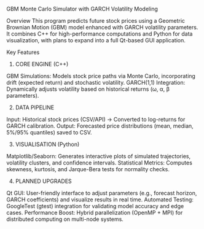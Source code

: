 GBM Monte Carlo Simulator with GARCH Volatility Modeling

Overview
This program predicts future stock prices using a Geometric Brownian Motion (GBM) model enhanced with GARCH volatility parameters. It combines C++ for high-performance computations and Python for data visualization, with plans to expand into a full Qt-based GUI application.

Key Features
1. CORE ENGINE (C++)

GBM Simulations: Models stock price paths via Monte Carlo, incorporating drift (expected return) and stochastic volatility.
GARCH(1,1) Integration: Dynamically adjusts volatility based on historical returns (ω, α, β parameters).

2. DATA PIPELINE

Input: Historical stock prices (CSV/API) → Converted to log-returns for GARCH calibration.
Output: Forecasted price distributions (mean, median, 5%/95% quantiles) saved to CSV.

3. VISUALISATION (Python)

Matplotlib/Seaborn: Generates interactive plots of simulated trajectories, volatility clusters, and confidence intervals.
Statistical Metrics: Computes skewness, kurtosis, and Jarque-Bera tests for normality checks.

4. PLANNED UPGRADES

Qt GUI: User-friendly interface to adjust parameters (e.g., forecast horizon, GARCH coefficients) and visualize results in real time.
Automated Testing: GoogleTest (gtest) integration for validating model accuracy and edge cases.
Performance Boost: Hybrid parallelization (OpenMP + MPI) for distributed computing on multi-node systems.
